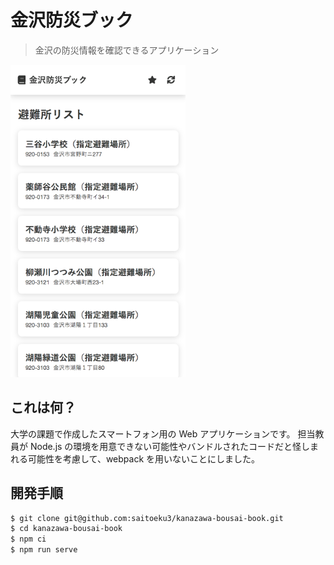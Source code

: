 # 金沢防災ブック

> 金沢の防災情報を確認できるアプリケーション

![](./image.png)

## これは何？

大学の課題で作成したスマートフォン用の Web アプリケーションです。
担当教員が Node.js の環境を用意できない可能性やバンドルされたコードだと怪しまれる可能性を考慮して、webpack を用いないことにしました。

## 開発手順

```bash
$ git clone git@github.com:saitoeku3/kanazawa-bousai-book.git
$ cd kanazawa-bousai-book
$ npm ci
$ npm run serve
```

